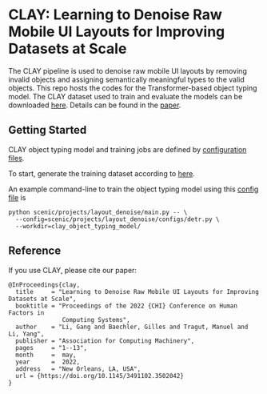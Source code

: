 CLAY: Learning to Denoise Raw Mobile UI Layouts for Improving Datasets at Scale
==

The CLAY pipeline is used to denoise raw mobile UI layouts by removing invalid
objects and assigning semantically meaningful types to the valid objects. This
repo hosts the codes for the Transformer-based object typing model. The CLAY
dataset used to train and evaluate the models can be downloaded
[here](https://github.com/google-research-datasets/clay).
Details can be found in the [paper](https://arxiv.org/abs/2201.04100).

## Getting Started

CLAY object typing model and training jobs are defined by [configuration files](configs).

To start, generate the training dataset according to [here](https://github.com/google-research/google-research/tree/master/clay).

An example command-line to train the object typing model using this [config file](configs/detr.py)
is

```
python scenic/projects/layout_denoise/main.py -- \
  --config=scenic/projects/layout_denoise/configs/detr.py \
  --workdir=clay_object_typing_model/
```

## Reference

If you use CLAY, please cite our paper:

```
@InProceedings{clay,
  title     = "Learning to Denoise Raw Mobile UI Layouts for Improving Datasets at Scale",
  booktitle = "Proceedings of the 2022 {CHI} Conference on Human Factors in
               Computing Systems",
  author    = "Li, Gang and Baechler, Gilles and Tragut, Manuel and Li, Yang",
  publisher = "Association for Computing Machinery",
  pages     = "1--13",
  month     =  may,
  year      =  2022,
  address   = "New Orleans, LA, USA",
  url = {https://doi.org/10.1145/3491102.3502042}
}
```
